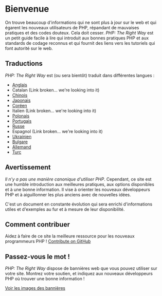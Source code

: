 # Bienvenue

On trouve beaucoup d'informations qui ne sont plus à jour sur le web et qui égarent les nouveaux utilisateurs de PHP, répandant de mauvaises pratiques et des codes douteux. Cela doit cesser. _PHP: The Right Way_ est un petit guide facile à lire qui introduit aux bonnes pratiques PHP et aux standards de codage reconnus et qui fournit des liens vers les tutoriels qui font autorité sur le web.

## Traductions

_PHP: The Right Way_ est (ou sera bientôt) traduit dans différentes langues :

* [Anglais](http://www.phptherightway.com)
* Catalan (Link broken... we're looking into it)
* [Chinois](http://wulijun.github.com/php-the-right-way)
* [Japonais](http://ja.phptherightway.com)
* [Coréen](http://wafe.github.io/php-the-right-way/)
* Italien (Link broken... we're looking into it)
* [Polonais](http://pl.phptherightway.com/)
* [Portugais](http://br.phptherightway.com/)
* [Russe](http://getjump.github.io/ru-php-the-right-way)
* Espagnol (Link broken... we're looking into it)
* [Ukrainien](http://iflista.github.com/php-the-right-way/)
* [Bulgare](http://bg.phptherightway.com/)
* [Allemand](http://rwetzlmayr.github.io/php-the-right-way/)
* [Turc](http://hkulekci.github.io/php-the-right-way/)

## Avertissement

_Il n'y a pas une manière canonique d'utiliser PHP_. Cependant, ce site est une humble introduction aux meilleures pratiques, aux options disponibles et à une bonne information. Il vise à orienter les nouveaux développeurs PHP et à aiguillonner les plus anciens avec de nouvelles idées.

C'est un document en constante évolution qui sera enrichi d'informations utiles et d'exemples au fur et à mesure de leur disponibilité.

## Comment contribuer

Aidez à faire de ce site la meilleure ressource pour les nouveaux programmeurs PHP ! [Contribute on GitHub][1]

## Passez-vous le mot !

_PHP: The Right Way_ dispose de bannières web que vous pouvez utiliser sur votre site. Montrez votre soutien, et indiquez aux nouveaux développeurs PHP où trouver une bonne information !

[Voir les images des bannières][2]

[1]: https://github.com/codeguy/php-the-right-way/tree/gh-pages
[2]: /banners.html
